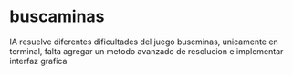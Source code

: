 # buscaminas
IA resuelve diferentes dificultades del juego buscminas, unicamente en terminal, falta agregar un metodo avanzado de resolucion e implementar interfaz grafica
